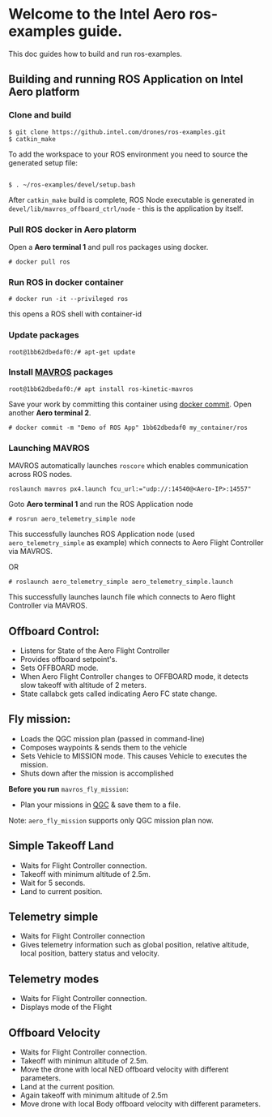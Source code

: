 # Welcome to the Intel Aero ros-examples guide.

This doc guides how to build and run ros-examples.
## Building and running ROS Application on  Intel Aero platform
### Clone and build
```
$ git clone https://github.intel.com/drones/ros-examples.git
$ catkin_make
```
To add the workspace to your ROS environment you need to source the generated setup file:
```

$ . ~/ros-examples/devel/setup.bash
```
After `catkin_make` build is complete, ROS Node executable is generated in `devel/lib/mavros_offboard_ctrl/node` - this is the application by itself.

### Pull ROS docker in Aero platorm
Open a **Aero terminal 1** and pull ros packages using docker.
```
# docker pull ros
```

### Run ROS in docker container
```
# docker run -it --privileged ros
```
this opens a ROS shell with container-id

### Update packages
```
root@1bb62dbedaf0:/# apt-get update
```

### Install [MAVROS](http://wiki.ros.org/mavros) packages
```
root@1bb62dbedaf0:/# apt install ros-kinetic-mavros
```

Save your work by committing this container using [docker commit](https://docs.docker.com/engine/reference/commandline/commit/). Open another **Aero terminal 2**.
```
# docker commit -m "Demo of ROS App" 1bb62dbedaf0 my_container/ros
```

### Launching MAVROS
MAVROS automatically launches `roscore` which enables communication across ROS nodes.
```
roslaunch mavros px4.launch fcu_url:="udp://:14540@<Aero-IP>:14557"
```

Goto **Aero terminal 1** and run the ROS Application node
```
# rosrun aero_telemetry_simple node
```
This successfully launches ROS Application node (used `aero_telemetry_simple` as example) which connects to Aero Flight Controller via MAVROS. 

OR
```
# roslaunch aero_telemetry_simple aero_telemetry_simple.launch
```
This successfully launches launch file  which connects to Aero flight Controller via MAVROS.



## Offboard Control:
* Listens for State of the Aero Flight Controller
* Provides offboard setpoint's.
* Sets OFFBOARD mode.
* When Aero Flight Controller changes to OFFBOARD mode, it detects slow takeoff with altitude of 2 meters.
* State callabck gets called indicating Aero FC state change.

## Fly mission:
* Loads the QGC mission plan (passed in command-line)
* Composes waypoints & sends them to the vehicle
* Sets Vehicle to MISSION mode. This causes Vehicle to executes the mission.
* Shuts down after the mission is accomplished

**Before you run** `mavros_fly_mission`:
* Plan your missions in [QGC](http://qgroundcontrol.com) & save them to a file.

Note: `aero_fly_mission` supports only QGC mission plan now. 

## Simple Takeoff Land
* Waits for  Flight Controller connection.
* Takeoff with minimum altitude of 2.5m.
* Wait for 5 seconds.
* Land to current position.
 

## Telemetry simple
* Waits for Flight Controller connection
* Gives telemetry information such as global position, relative altitude, local position, battery status and velocity.

## Telemetry modes
* Waits for Flight Controller connection.
* Displays mode of the Flight

## Offboard Velocity
* Waits for Flight Controller connection.
* Takeoff with minimun altitude of 2.5m.
* Move the drone with local NED offboard velocity with different parameters.
* Land at the current position.
* Again takeoff with minimum altitude of 2.5m
* Move drone with local Body offboard velocity with different parameters.
